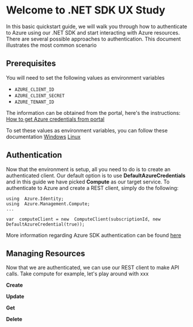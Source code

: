 # Welcome to .NET SDK UX Study

In this basic quickstart guide, we will walk you through how to authenticate to Azure using our .NET SDK and start interacting with Azure resources.  There are several possible approaches to authentication. This document illustrates the most common scenario

## Prerequisites
You will need to set the following values as environment variables 

-   `AZURE_CLIENT_ID`
-   `AZURE_CLIENT_SECRET`
-   `AZURE_TENANT_ID`

The information can be obtained from the portal, here's the instructions:
[How to get Azure credentials from portal]([https://www.inkoop.io/blog/how-to-get-azure-api-credentials/](https://www.inkoop.io/blog/how-to-get-azure-api-credentials/))

To set these values as environment variables, you can follow these documentation
[Windows]([https://www.computerhope.com/issues/ch000549.htm](https://www.computerhope.com/issues/ch000549.htm))
[Linux]([https://www.serverlab.ca/tutorials/linux/administration-linux/how-to-set-environment-variables-in-linux/](https://www.serverlab.ca/tutorials/linux/administration-linux/how-to-set-environment-variables-in-linux/))

## Authentication

Now that the environment is setup, all you need to do is to create an authenticated client. Our default option is to use **DefaultAzureCredentials** and in this guide we have picked **Compute** as our target service. To authenticate to Azure and create a REST client, simply do the following:
```
using  Azure.Identity;
using  Azure.Management.Compute;
...

var  computeClient = new  ComputeClient(subscriptionId, new  DefaultAzureCredential(true));
```

More information regarding Azure SDK authentication can be found [here]([https://azure.github.io/azure-sdk/posts/2020-02-25/defaultazurecredentials.html](https://azure.github.io/azure-sdk/posts/2020-02-25/defaultazurecredentials.html))


## Managing Resources

Now that we are authenticated, we can use our REST client to make API calls. Take compute for example, let's play around with xxx

**Create**

**Update**

**Get**

**Delete**



```